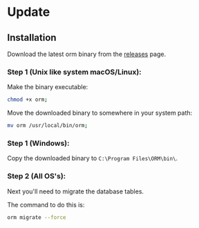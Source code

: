 # Update

## Installation

Download the latest orm binary from the [releases](https://github.com/OpenResourceManager/orm-cli/releases/) page.

### Step 1 (Unix like system macOS/Linux):

Make the binary executable:

```bash
chmod +x orm;
```

Move the downloaded binary to somewhere in your system path:

```bash
mv orm /usr/local/bin/orm;
```

### Step 1 (Windows): 

Copy the downloaded binary to `C:\Program Files\ORM\bin\`.

### Step 2 (All OS's):

Next you'll need to migrate the database tables.

The command to do this is:

```bash
orm migrate --force
```